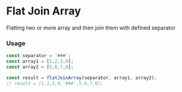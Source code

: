 # Flat Join Array

Flatting two or more array and then join them with defined separator

### Usage

```typescript
const separator = '###';
const array1 = [1,2,3,4];
const array2 = [5,6,7,8];

const result = flatJoinArray(separator, array1, array2);
// result = [1,2,3,4,'###',5,6,7,8];
```